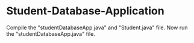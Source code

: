 # Student-Database-Application

Compile the "studentDatabaseApp.java" and "Student.java" file.
Now run the "studentDatabaseApp.java" file.
